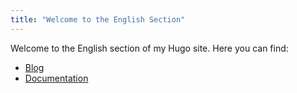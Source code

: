 ```yaml
---
title: "Welcome to the English Section"
---
```


Welcome to the English section of my Hugo site. Here you can find:

- [Blog](/en/blog/)
- [Documentation](/en/docs/)
